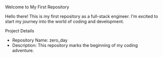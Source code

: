 Welcome to My First Repository

Hello there! This is my first repository as a full-stack engineer.
I'm excited to start my journey into the world of coding and development.

Project Details

- Repository Name: zero_day
- Description: This repository marks the beginning of my coding adventure.
